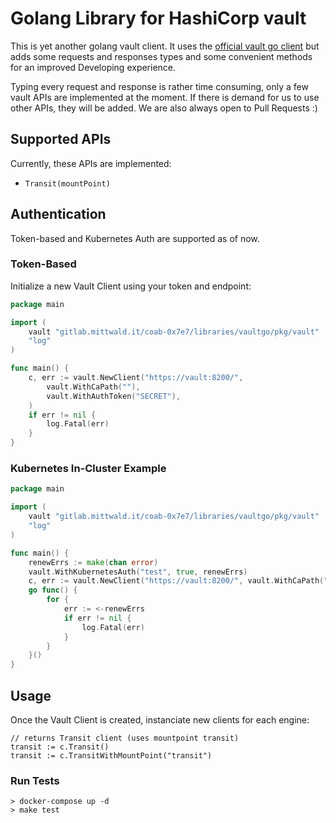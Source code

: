 # Golang Library for HashiCorp vault

This is yet another golang vault client.
It uses the [official vault go client](https://github.com/hashicorp/vault/tree/master/api) 
but adds some requests and responses types and some convenient methods for an improved Developing experience.

Typing every request and response is rather time consuming, only a few vault APIs are implemented at the moment. If there is demand for us
to use other APIs, they will be added. We are also always open to Pull Requests :)

## Supported APIs

Currently, these APIs are implemented:

-   `Transit(mountPoint)`

## Authentication

Token-based and Kubernetes Auth are supported as of now.

### Token-Based

Initialize a new Vault Client using your token and endpoint:

```go
package main

import (
	vault "gitlab.mittwald.it/coab-0x7e7/libraries/vaultgo/pkg/vault"
	"log"
)

func main() {
	c, err := vault.NewClient("https://vault:8200/", 
		vault.WithCaPath(""),
		vault.WithAuthToken("SECRET"),
	)
	if err != nil {
		log.Fatal(err)
	}
}

```

### Kubernetes In-Cluster Example

```go
package main

import (
	vault "gitlab.mittwald.it/coab-0x7e7/libraries/vaultgo/pkg/vault"
	"log"
)

func main() {
	renewErrs := make(chan error)
	vault.WithKubernetesAuth("test", true, renewErrs)
	c, err := vault.NewClient("https://vault:8200/", vault.WithCaPath(""), vault.WithKubernetesAuth("myrole", true, renewErrs))
	go func() {
		for {
			err := <-renewErrs
			if err != nil {
				log.Fatal(err)
			}
		}
	}()
}
```

## Usage

Once the Vault Client is created, instanciate new clients for each engine:

```
// returns Transit client (uses mountpoint transit)
transit := c.Transit()
transit := c.TransitWithMountPoint("transit")
```

### Run Tests
```
> docker-compose up -d
> make test
```
